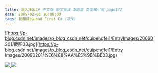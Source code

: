```yaml
---
title: 深入浅出C# 中文版 图文皆译 第四章 类型和引用 page172
date: 2009-02-01 16:06:00
tags: 我翻译的Head First C#（习作）
---
```

![https://p-blog.csdn.net/images/p_blog_csdn_net/cuipengfei1/EntryImages/20090
201/截图03.jpg](https://p-blog.csdn.net/images/p_blog_csdn_net/cuipengfei1/Entry
Images/20090201/%E6%88%AA%E5%9B%BE03.jpg)



[ ![](https://profile.csdnimg.cn/5/2/5/3_cuipengfei1)
![](https://g.csdnimg.cn/static/user-reg-year/1x/11.png)
](https://blog.csdn.net/cuipengfei1)





